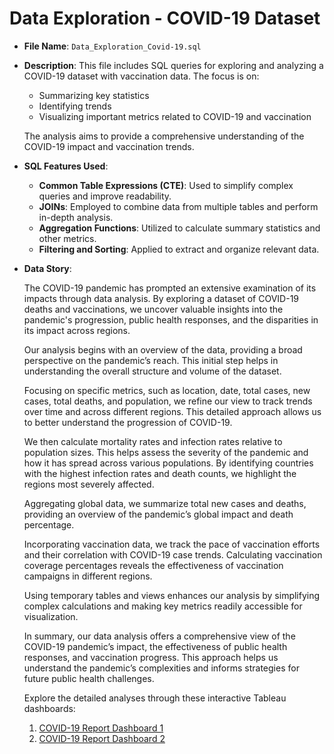 # Data Exploration - COVID-19 Dataset

- **File Name**: `Data_Exploration_Covid-19.sql`
- **Description**: This file includes SQL queries for exploring and analyzing a COVID-19 dataset with vaccination data. The focus is on:
  - Summarizing key statistics
  - Identifying trends
  - Visualizing important metrics related to COVID-19 and vaccination

  The analysis aims to provide a comprehensive understanding of the COVID-19 impact and vaccination trends.

- **SQL Features Used**:
  - **Common Table Expressions (CTE)**: Used to simplify complex queries and improve readability.
  - **JOINs**: Employed to combine data from multiple tables and perform in-depth analysis.
  - **Aggregation Functions**: Utilized to calculate summary statistics and other metrics.
  - **Filtering and Sorting**: Applied to extract and organize relevant data.
    
- **Data Story**:
  
    The COVID-19 pandemic has prompted an extensive examination of its impacts through data analysis. By exploring a dataset of COVID-19 deaths and vaccinations, we uncover valuable insights into the pandemic's progression, public health responses, and the disparities in its impact across regions.
  
    Our analysis begins with an overview of the data, providing a broad perspective on the pandemic’s reach. This initial step helps in understanding the overall structure and volume of the dataset.
  
    Focusing on specific metrics, such as location, date, total cases, new cases, total deaths, and population, we refine our view to track trends over time and across different regions. This detailed approach allows us to better understand the progression of COVID-19.
  
    We then calculate mortality rates and infection rates relative to population sizes. This helps assess the severity of the pandemic and how it has spread across various populations. By identifying countries with the highest infection rates and death counts, we highlight the regions most severely affected.
  
    Aggregating global data, we summarize total new cases and deaths, providing an overview of the pandemic’s global impact and death percentage.
  
    Incorporating vaccination data, we track the pace of vaccination efforts and their correlation with COVID-19 case trends. Calculating vaccination coverage percentages reveals the effectiveness of vaccination campaigns in different regions.
  
    Using temporary tables and views enhances our analysis by simplifying complex calculations and making key metrics readily accessible for visualization.
  
    In summary, our data analysis offers a comprehensive view of the COVID-19 pandemic’s impact, the effectiveness of public health responses, and vaccination progress. This approach helps us understand the pandemic’s complexities and informs strategies for future public health challenges.

    Explore the detailed analyses through these interactive Tableau dashboards:
    
    1. [COVID-19 Report Dashboard 1](https://public.tableau.com/views/covid-19_first_report/Dashboard1?:language=en-US&:sid=&:redirect=auth&:display_count=n&:origin=viz_share_link)
    2. [COVID-19 Report Dashboard 2](https://public.tableau.com/views/covid-19_second_report/Dashboard3?:language=en-US&:sid=&:redirect=auth&:display_count=n&:origin=viz_share_link)
